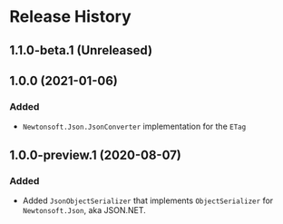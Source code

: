 # Release History

## 1.1.0-beta.1 (Unreleased)


## 1.0.0 (2021-01-06)

### Added

- `Newtonsoft.Json.JsonConverter` implementation for the `ETag`

## 1.0.0-preview.1 (2020-08-07)

### Added

- Added `JsonObjectSerializer` that implements `ObjectSerializer` for `Newtonsoft.Json`, aka JSON.NET.